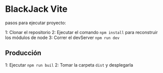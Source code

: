 # BlackJack Vite

pasos para ejecutar proyecto:

1: Clonar el repositorio
2: Ejecutar el comando ```npm install``` para reconstruir los módulos de node
3: Correr el devServer ```npm run dev```



## Producción

1: Ejecutar ```npm run buil```
2: Tomar la carpeta ```dist``` y desplegarla 